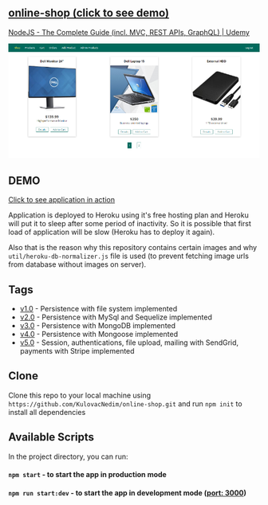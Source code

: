 ## [online-shop (click to see demo)](https://ol-shop.herokuapp.com/)

[NodeJS - The Complete Guide (incl. MVC, REST APIs, GraphQL) | Udemy](https://www.udemy.com/course/nodejs-the-complete-guide/)

<img src="shop.PNG" title="shop" alt="shop.PNG">


## DEMO
[Click to see application in action](https://ol-shop.herokuapp.com/)

Application is deployed to Heroku using it's free hosting plan and Heroku will put it to sleep after some period of inactivity. So it is possible that first load of application will be slow (Heroku has to deploy it again). 

Also that is the reason why this repository contains certain images and why `util/heroku-db-normalizer.js` file is used (to prevent fetching image urls from database without images on server).

## Tags

- [v1.0](https://github.com/KulovacNedim/online-shop/tree/v5.0) - Persistence with file system implemented
- [v2.0](https://github.com/KulovacNedim/online-shop/tree/v5.0) - Persistence with MySql and Sequelize implemented
- [v3.0](https://github.com/KulovacNedim/online-shop/tree/v5.0) - Persistence with MongoDB implemented
- [v4.0](https://github.com/KulovacNedim/online-shop/tree/v5.0) - Persistence with Mongoose implemented
- [v5.0](https://github.com/KulovacNedim/online-shop/tree/v5.0) - Session, authentications, file upload, mailing with SendGrid, payments with Stripe implemented

## Clone

Clone this repo to your local machine using `https://github.com/KulovacNedim/online-shop.git`
and run `npm init` to install all dependencies

## Available Scripts

In the project directory, you can run:

#### `npm start` - to start the app in production mode
#### `npm run start:dev` - to start the app in development mode ([port: 3000](http://localhost:3000))
